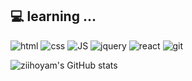 
## 💻 learning ...

![html](https://img.shields.io/badge/HTML5-E34F26?style=flat-square&logo=HTML5&logoColor=white) ![css](https://img.shields.io/badge/CSS3-1572B6?style=flat-square&logo=CSS3&logoColor=white) ![JS](https://img.shields.io/badge/JavaScript-F7DF1E?style=flat-square&logo=JavaScript&logoColor=black) ![jquery](https://img.shields.io/badge/jQuery-0769AD?style=flat-square&logo=jQuery&logoColor=white) ![react](https://img.shields.io/badge/React-61DAFB?style=flat-square&logo=React&logoColor=black) ![git](https://img.shields.io/badge/GitHub-181717?style=flat-square&logo=GitHub&logoColor=white)



![ziihoyam's GitHub stats](https://github-readme-stats.vercel.app/api?username=ziihoyam&show_icons=true&theme=aura)
